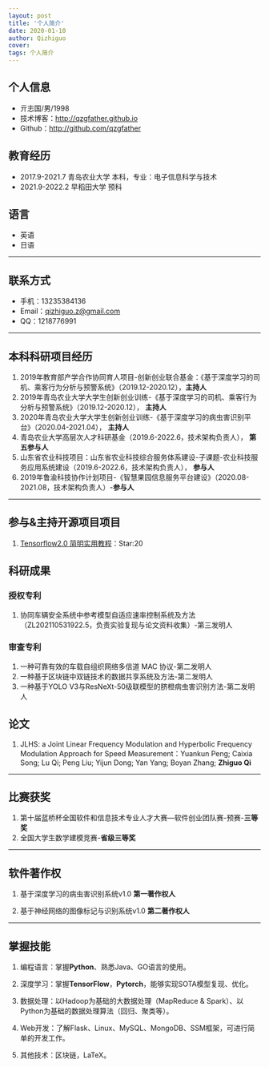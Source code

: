 ```yaml
---
layout: post
title: '个人简介'
date: 2020-01-10
author: Qizhiguo
cover: 
tags: 个人简介
---
```


## 个人信息

 - 亓志国/男/1998
 - 技术博客：http://qzgfather.github.io 
 - Github：http://github.com/qzgfather
 
 
## 教育经历

 - 2017.9-2021.7 青岛农业大学 本科，专业：电子信息科学与技术 
 - 2021.9-2022.2 早稻田大学  预科

## 语言

 - 英语
 - 日语

---
## 联系方式

- 手机：13235384136 
- Email：qizhiguo.z@gmail.com 
- QQ：1218776991

---

## 本科科研项目经历

1. 2019年教育部产学合作协同育人项目-创新创业联合基金：《基于深度学习的司机、乘客行为分析与预警系统》（2019.12-2020.12），**主持人**
2. 2019年青岛农业大学大学生创新创业训练-《基于深度学习的司机、乘客行为分析与预警系统》（2019.12-2020.12）， **主持人**
3. 2020年青岛农业大学大学生创新创业训练-《基于深度学习的病虫害识别平台》（2020.04-2021.04）， **主持人**
4. 青岛农业大学高层次人才科研基金（2019.6-2022.6，技术架构负责人）， **第五参与人**
5. 山东省农业科技项目：山东省农业科技综合服务体系建设-子课题-农业科技服务应用系统建设（2019.6-2022.6，技术架构负责人）， **参与人**
6. 2019年鲁渝科技协作计划项目-《智慧果园信息服务平台建设》（2020.08-2021.08，技术架构负责人）-**参与人**

---

## 参与&主持开源项目项目

1. [Tensorflow2.0 简明实用教程](https://github.com/Qzgfather/TensorFlow-2.0)：Star:20


## 科研成果

### 授权专利

1. 协同车辆安全系统中参考模型自适应速率控制系统及方法（ZL202110531922.5，负责实验复现与论文资料收集）-第三发明人

### 审查专利

1. 一种可靠有效的车载自组织网络多信道 MAC 协议-第二发明人
2. 一种基于区块链中双链技术的数据共享系统及方法-第二发明人
3. 一种基于YOLO V3与ResNeXt-50级联模型的脐橙病虫害识别方法-第二发明人

## 论文

1. JLHS: a Joint Linear Frequency Modulation and Hyperbolic Frequency Modulation Approach for Speed Measurement：Yuankun Peng; Caixia Song; Lu Qi; Peng Liu; Yijun Dong; Yan Yang; Boyan Zhang; **Zhiguo Qi**

---

## 比赛获奖

1. 第十届蓝桥杯全国软件和信息技术专业人才大赛—软件创业团队赛-预赛-**三等奖**
2. 全国大学生数学建模竞赛-**省级三等奖**

---

## 软件著作权

1. 基于深度学习的病虫害识别系统v1.0  **第一著作权人**

2. 基于神经网络的图像标记与识别系统v1.0 **第二著作权人**

---

## 掌握技能

1. 编程语言：掌握**Python**、熟悉Java、GO语言的使用。

2. 深度学习：掌握**TensorFlow**，**Pytorch**，能够实现SOTA模型复现、优化。

3. 数据处理：以Hadoop为基础的大数据处理（MapReduce & Spark）、以Python为基础的数据处理算法（回归、聚类等）。

4. Web开发：了解Flask、Linux、MySQL、MongoDB、SSM框架，可进行简单的开发工作。

5. 其他技术：区块链，LaTeX。






